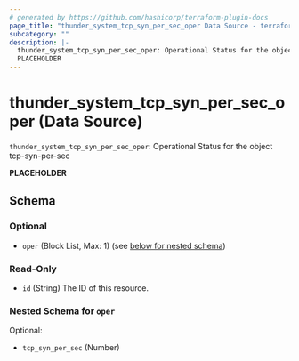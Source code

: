 ```yaml
---
# generated by https://github.com/hashicorp/terraform-plugin-docs
page_title: "thunder_system_tcp_syn_per_sec_oper Data Source - terraform-provider-thunder"
subcategory: ""
description: |-
  thunder_system_tcp_syn_per_sec_oper: Operational Status for the object tcp-syn-per-sec
  PLACEHOLDER
---
```


# thunder_system_tcp_syn_per_sec_oper (Data Source)

`thunder_system_tcp_syn_per_sec_oper`: Operational Status for the object tcp-syn-per-sec

__PLACEHOLDER__



<!-- schema generated by tfplugindocs -->
## Schema

### Optional

- `oper` (Block List, Max: 1) (see [below for nested schema](#nestedblock--oper))

### Read-Only

- `id` (String) The ID of this resource.

<a id="nestedblock--oper"></a>
### Nested Schema for `oper`

Optional:

- `tcp_syn_per_sec` (Number)


